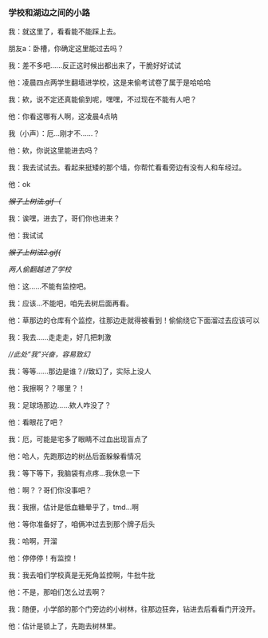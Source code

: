 ### 学校和湖边之间的小路

我：就这里了，看看能不能踩上去。

朋友a：卧槽，你确定这里能过去吗？

我：差不多吧......反正这时候出都出来了，干脆好好试试

他：凌晨四点两学生翻墙进学校，这是来偷考试卷了属于是哈哈哈

我：欸，说不定还真能偷到呢，嘿嘿，不过现在不能有人吧？

他：你看这哪有人啊，这凌晨4点呐

我（小声）：厄...刚才不......？

他：欸，你说这里能进去吗？

我：我去试试去。看起来挺矮的那个墙，你帮忙看看旁边有没有人和车经过。

他：ok

*~~猴子上树法.gif（~~*

我：诶嘿，进去了，哥们你也进来？

他：我试试

*~~猴子上树法2.gif(~~*

*两人偷翻越进了学校*



他：这......不能有监控吧。

我：应该...不能吧，咱先去树后面再看。

他：草那边的仓库有个监控，往那边走就得被看到！偷偷绕它下面溜过去应该可以

我：我去......走走走，好几把刺激

*//此处“我”兴奋，容易致幻*

我：等等......那边是谁？//致幻了，实际上没人

他：我擦啊？？哪里？！

我：足球场那边......欸人咋没了？

他：看眼花了吧？

我：厄，可能是宅多了眼睛不过血出现盲点了

他：哈人，先跑那边的树丛后面躲躲看情况

我：等下等下，我脑袋有点疼...我休息一下

他：啊？？哥们你没事吧？

我：我擦，估计是低血糖晕乎了，tmd...啊

他：等你准备好了，咱俩冲过去到那个牌子后头

我：哈啊，开溜



他：停停停！有监控！

我：我去咱们学校真是无死角监控啊，牛批牛批

他：不是，那咱们怎么过去啊？

我：随便，小学部的那个门旁边的小树林，往那边狂奔，钻进去后看看门开没开。

他：估计是锁上了，先跑去树林里。

